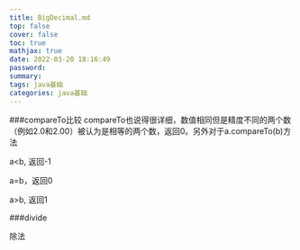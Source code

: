 ```yaml
---
title: BigDecimal.md
top: false
cover: false
toc: true
mathjax: true
date: 2022-03-20 18:16:49
password:
summary:
tags: java基础
categories: java基础
---
```

###compareTo比较
compareTo也说得很详细，数值相同但是精度不同的两个数（例如2.0和2.00）被认为是相等的两个数，返回0。另外对于a.compareTo(b)方法

a<b, 返回-1

a=b，返回0

a>b, 返回1


###divide

除法

